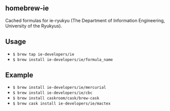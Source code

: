 ## homebrew-ie

Cached formulas for ie-ryukyu (The Department of Information Engineering, University of the Ryukyus).

## Usage

- `` $ brew tap ie-developers/ie ``
- `` $ brew install ie-developers/ie/formula_name ``

## Example
- `` $ brew install ie-developers/ie/mercurial ``
- `` $ brew install ie-developers/ie/cbc ``
- `` $ brew install caskroom/cask/brew-cask ``
- `` $ brew cask install ie-developers/ie/mactex ``
